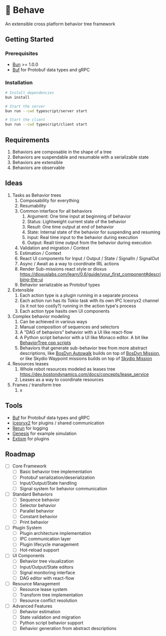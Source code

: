 # 🔱 Behave

An extensible cross platform behavior tree framework

## Getting Started

### Prerequisites

- [Bun](https://bun.sh) >= 1.0.0
- [Buf](https://github.com/bufbuild/buf) for Protobuf data types and gRPC

### Installation

```bash
# Install dependencies
bun install

# Start the server
bun run --cwd typescript/server start

# Start the client
bun run --cwd typescript/client start
```

## Requirements

1. Behaviors are composable in the shape of a tree
2. Behaviors are suspendable and resumable with a serializable state
3. Behaviors are extensible
4. Behaviors are observable

## Ideas

1. Tasks as Behavior trees
   1. Composability for everything
   2. Resumability
   3. Common interface for all behaviors
      1. Argument: One time input at beginning of behavior
      2. Status: Lightweight current state of the behavior
      3. Result: One time output at end of behavior
      4. State: Internal state of the behavior for suspending and resuming
      5. Input: Real time input to the behavior during execution
      6. Output: Realt time output from the behavior during execution
   4. Validation and migration / Context
   5. Estimation / Context
   6. React UI components for Input / Output / State / SignalIn / SignalOut
   7. Async / Await as a way to coordinate IRL actions
   8. Render Sub-missions react style or dioxus https://dioxuslabs.com/learn/0.6/guide/your_first_component#describing-the-ui
   9. Behavior serializable as Protobuf types
2. Extensible
   1. Each action type is a plugin running in a separate process
   2. Each action run has its Tokio task with its own IPC Iceoryx2 channel (is it not too costly?) running in the action type's process
   3. Each action type hasits own UI components
3. Complex behavior modeling
   1. Can be achieved in various ways
   2. Manual composition of sequences and selectors
   3. A "DAG of behaviors" behavior with a UI like react-flow
   4. A Python script behavior with a UI like Monaco editor. A bit like [BehaviorTree cpp scripts](https://www.behaviortree.dev/docs/tutorial-basics/tutorial_09_scripting)
   5. Behaviors that generate sub-behavior tree from more abstract descriptions, like [BosDyn Autowalk](https://dev.bostondynamics.com/docs/concepts/autonomy/autowalk_service) builds on top of [BosDyn Mission](https://dev.bostondynamics.com/docs/concepts/autonomy/missions_service), or like Skydio Waypoint missions builds on top of [Skydio Mission](https://apidocs.skydio.com/reference/missions)
4. Resources leases
   1. Whole robot resources modeled as leases tree https://dev.bostondynamics.com/docs/concepts/lease_service
   2. Leases as a way to coordinate resources
5. Frames / transform tree
   1. x

## Tools

- [Buf](https://github.com/bufbuild/buf) for Protobuf data types and gRPC
- [Iceoryx2](https://github.com/eclipse-iceoryx/iceoryx2) for plugins / shared communication
- [Rerun](https://github.com/rerun-io/rerun) for logging
- [Genesis](https://github.com/Genesis-Embodied-AI/Genesis) for example simulation
- [Extism](https://extism.org/) for plugins

## Roadmap

- [ ] Core Framework
  - [ ] Basic behavior tree implementation
  - [ ] Protobuf serialization/deserialization
  - [ ] Input/Output/State handling
  - [ ] Signal system for behavior communication
- [ ] Standard Behaviors
  - [ ] Sequence behavior
  - [ ] Selector behavior
  - [ ] Parallel behavior
  - [ ] Constant behavior
  - [ ] Print behavior
- [ ] Plugin System
  - [ ] Plugin architecture implementation
  - [ ] IPC communication layer
  - [ ] Plugin lifecycle management
  - [ ] Hot-reload support
- [ ] UI Components
  - [ ] Behavior tree visualization
  - [ ] Input/Output/State editors
  - [ ] Signal monitoring interface
  - [ ] DAG editor with react-flow
- [ ] Resource Management
  - [ ] Resource lease system
  - [ ] Transform tree implementation
  - [ ] Resource conflict resolution
- [ ] Advanced Features
  - [ ] Behavior estimation
  - [ ] State validation and migration
  - [ ] Python script behavior support
  - [ ] Behavior generation from abstract descriptions
